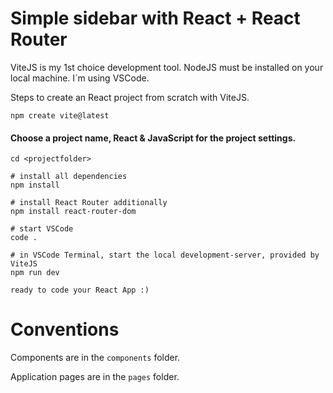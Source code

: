 # Simple sidebar with React + React Router

ViteJS is my 1st choice development tool. NodeJS must be installed on your local machine.
I´m using VSCode.

Steps to create an React project from scratch with ViteJS.

    npm create vite@latest

#### Choose a project name, React & JavaScript for the project settings.

    cd <projectfolder>

    # install all dependencies
    npm install

    # install React Router additionally
    npm install react-router-dom

    # start VSCode
    code .

    # in VSCode Terminal, start the local development-server, provided by ViteJS
    npm run dev

    ready to code your React App :) 

# Conventions

Components are in the ``components`` folder.

Application pages are in the ``pages`` folder.
